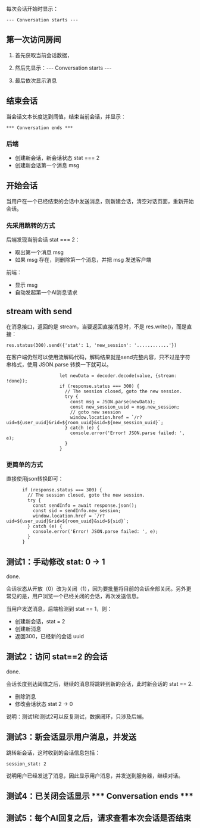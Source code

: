 每次会话开始时显示：

    --- Conversation starts ---

## 第一次访问房间

1. 首先获取当前会话数据，

2. 然后先显示：--- Conversation starts ---

3. 最后依次显示消息


## 结束会话

当会话文本长度达到阈值，结束当前会话，并显示：

    *** Conversation ends ***

### 后端

- 创建新会话，新会话状态 stat === 2
- 创建新会话第一个消息 msg


## 开始会话

当用户在一个已经结束的会话中发送消息，则新建会话，清空对话页面，重新开始会话。

### 先采用跳转的方式

后端发现当前会话 stat === 2：

- 取出第一个消息 msg
- 如果 msg 存在，则删除第一个消息，并把 msg 发送客户端

前端：

- 显示 msg
- 自动发起第一个AI消息请求


## stream with send

在消息接口，返回的是 stream，当要返回直接消息时，不是 res.write()，而是直接：

    res.status(300).send({'stat': 1, 'new_session': '............'})

在客户端仍然可以使用流解码代码，解码结果就是send完整内容，只不过是字符串格式，使用 JSON.parse 转换一下就可以。

```
                    let newData = decoder.decode(value, {stream: !done});
                    if (response.status === 300) {
                      // The session closed, goto the new session.
                      try {
                        const msg = JSON.parse(newData);
                        const new_session_uuid = msg.new_session;
                        // goto new session
                        window.location.href = `/r?uid=${user_uuid}&rid=${room_uuid}&sid=${new_session_uuid}`;
                      } catch (e) {
                        console.error('Error! JSON.parse failed: ', e);
                      }
                    }
```

### 更简单的方式

直接使用json转换即可：

```
      if (response.status === 300) {
        // The session closed, goto the new session.
        try {
          const sendInfo = await response.json();
          const sid = sendInfo.new_session;
          window.location.href = `/r?uid=${user_uuid}&rid=${room_uuid}&sid=${sid}`;
        } catch (e) {
          console.error('Error! JSON.parse failed: ', e);
        }
      }
```


## 测试1：手动修改 stat: 0 -> 1

done.

会话状态从开放（0）改为关闭（1），因为要批量将目前的会话全部关闭。另外更常见的是，用户浏览一个已经关闭的会话，再次发送信息。

当用户发送消息，后端检测到 stat == 1，则：

- 创建新会话，stat = 2
- 创建新消息
- 返回300，已经新的会话 uuid


## 测试2：访问 stat==2 的会话

done.

会话长度到达阈值之后，继续的消息将跳转到新的会话，此时新会话的 stat == 2.

- 删除消息
- 修改会话状态 stat 2 -> 0

说明：测试1和测试2可以反复测试，数据闭环，只涉及后端。


## 测试3：新会话显示用户消息，并发送

跳转新会话，这时收到的会话信息包括：

    session_stat: 2

说明用户已经发送了消息，因此显示用户消息，并发送到服务器，继续对话。


## 测试4：已关闭会话显示 *** Conversation ends ***

## 测试5：每个AI回复之后，请求查看本次会话是否结束






